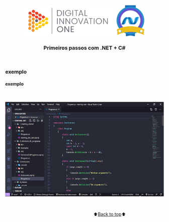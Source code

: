 <a name="back-to-top"></a>

 <p align="center">
    <img height="100px" src="assets/logo_dio.png" alt="logo-dio">
    <img height="100px" src="assets/logo_dotnet.png" alt="logo dotnet">
    </p>

<h3 align="center">Primeiros passos com .NET + C#</h3>

<br/>

### exemplo

<h4 align="justify">
    exemplo
    </h4>
   
<br/>

<p align="center">
    <a href="">
        <img height="300px" src="assets/img_exerc.jpg" alt="imagem material na ide">
    </a>
        </p>

<br/>


&emsp;&emsp;&emsp;&emsp;&emsp;&emsp;&emsp;&emsp;&emsp;&emsp;&emsp;&emsp;&emsp;&emsp;&emsp;&emsp;&emsp;&emsp;&emsp;&emsp;⬆️[Back to top](#back-to-top)⬆️ 

